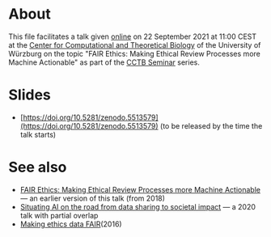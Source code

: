 # About

This file facilitates a talk given [online](https://uni-wuerzburg.zoom.us/j/97698479150?pwd=bzRuN0IrWCtsZTNtOFZ3WGovS0pXQT09) on 22 September 2021 at 11:00 CEST at the [Center for Computational and Theoretical Biology](https://www.biozentrum.uni-wuerzburg.de/cctb/cctb/) of the University of Würzburg on the topic "FAIR Ethics: Making Ethical Review Processes more Machine Actionable" as part of the [CCTB Seminar](https://hackmd.io/hFWFrZdbRb6VrdI0xQx_YQ?view) series.

# Slides

* [https://doi.org/10.5281/zenodo.5513579](https://doi.org/10.5281/zenodo.5513579) (to be released by the time the talk starts)

# See also

* [FAIR Ethics: Making Ethical Review Processes more Machine Actionable](https://doi.org/10.5281/zenodo.2559998) &mdash; an earlier version of this talk (from 2018)
* [Situating AI on the road from data sharing to societal impact](https://doi.org/10.5281/zenodo.3996019) &mdash; a 2020 talk with partial overlap
* [Making ethics data FAIR](https://github.com/Daniel-Mietchen/events/blob/master/PIDapalooza-2016.md)(2016)
